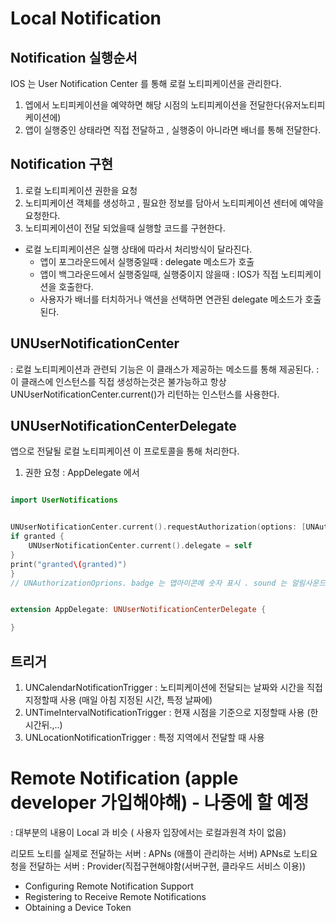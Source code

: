 # Local Notification

## Notification 실행순서

IOS 는 User Notification Center 를 통해 로컬 노티피케이션을 관리한다.

1. 엡에서 노티피케이션을 예약하면 해당 시점의 노티피케이션을 전달한다(유저노티피케이션에)
2. 앱이 실행중인 상태라면 직접 전달하고 , 실행중이 아니라면 배너를 통해 전달한다.

## Notification 구현

1. 로컬 노티피케이션 권한을 요청
2. 노티피케이션 객체를 생성하고 , 필요한 정보를 담아서 노티피케이션 센터에 예약을 요청한다.
3. 노티피케이션이 전달 되었을때 실행할 코드를 구현한다.

- 로컬 노티피케이션은 실행 상태에 따라서 처리방식이 달라진다.
  - 앱이 포그라운드에서 실행중일때 : delegate 메소드가 호출
  - 앱이 백그라운드에서 실행중일때, 실행중이지 않을때 : IOS가 직접 노티피케이션을 호출한다.
  - 사용자가 배너를 터치하거나 액션을 선택하면 연관된 delegate 메소드가 호출된다.

## UNUserNotificationCenter

: 로컬 노티피케이션과 관련되 기능은 이 클래스가 제공하는 메소드를 통해 제공된다.
: 이 클래스에 인스턴스를 직접 생성하는것은 불가능하고 항상 UNUserNotificationCenter.current()가 리턴하는 인스턴스를 사용한다.

## UNUserNotificationCenterDelegate

앱으로 전달될 로컬 노티피케이션 이 프로토콜을 통해 처리한다.

1. 권한 요청 : AppDelegate 에서

```swift

import UserNotifications


UNUserNotificationCenter.current().requestAuthorization(options: [UNAuthorizationOprions.badge, .sound, .alert]), completionHandler: {(granted, error) in
if granted {
	UNUserNotificationCenter.current().delegate = self
}
print("granted\(granted)")
}
// UNAuthorizationOprions. badge 는 앱아이콘에 숫자 표시 . sound 는 알림사운드 재생 , alert 는 배너를 통해


extension AppDelegate: UNUserNotificationCenterDelegate {

}


```

## 트리거

1. UNCalendarNotificationTrigger : 노티피케이션에 전달되는 날짜와 시간을 직접 지정할때 사용 (매일 아침 지정된 시간, 특정 날짜에)
2. UNTimeIntervalNotificationTrigger : 현재 시점을 기준으로 지정할때 사용 (한시간뒤.,..)
3. UNLocationNotificationTrigger : 특정 지역에서 전달할 때 사용

# Remote Notification (apple developer 가입해야해) - 나중에 할 예정

: 대부분의 내용이 Local 과 비슷 ( 사용자 입장에서는 로컬과원격 차이 없음)

리모트 노티를 실제로 전달하는 서버 : APNs (애플이 관리하는 서버)
APNs로 노티요청을 전달하는 서버 : Provider(직접구현해야함(서버구현, 클라우드 서비스 이용))

- Configuring Remote Notification Support
- Registering to Receive Remote Notifications
- Obtaining a Device Token
